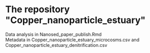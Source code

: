 # The repository "Copper_nanoparticle_estuary"
Data analysis in Nanosed_paper_publish.Rmd <br>
Metadata in Copper_nanoparticle_estuary_microcosms.csv and Copper_nanoparticle_estuary_denitrification.csv 
